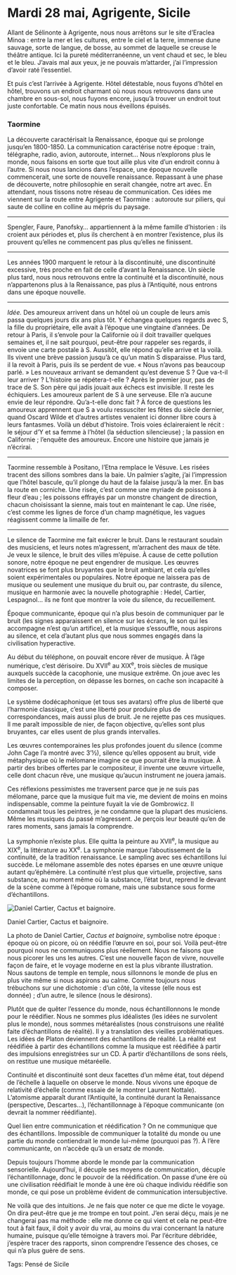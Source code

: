 # Mardi 28 mai, Agrigente, Sicile

Allant de Sélinonte à Agrigente, nous nous arrêtons sur le site d’Eraclea Minoa : entre la mer et les cultures, entre le ciel et la terre, immense dune sauvage, sorte de langue, de bosse, au sommet de laquelle se creuse le théâtre antique. Ici la pureté méditerranéenne, un vent chaud et sec, le bleu et le bleu. J’avais mal aux yeux, je ne pouvais m’attarder, j’ai l’impression d’avoir raté l’essentiel.

Et puis c’est l’arrivée à Agrigente. Hôtel détestable, nous fuyons d’hôtel en hôtel, trouvons un endroit charmant où nous nous retrouvons dans une chambre en sous-sol, nous fuyons encore, jusqu’à trouver un endroit tout juste confortable. Ce matin nous nous éveillons épuisés.

### Taormine

La découverte caractérisait la Renaissance, époque qui se prolonge jusqu’en 1800-1850. La communication caractérise notre époque : train, télégraphe, radio, avion, autoroute, internet… Nous n’explorons plus le monde, nous faisons en sorte que tout aille plus vite d’un endroit connu à l’autre. Si nous nous lancions dans l’espace, une époque nouvelle commencerait, une sorte de nouvelle renaissance. Repassant à une phase de découverte, notre philosophie en serait changée, notre art avec. En attendant, nous tissons notre réseau de communication. Ces idées me viennent sur la route entre Agrigente et Taormine : autoroute sur piliers, qui saute de colline en colline au mépris du paysage.

---

Spengler, Faure, Panofsky… appartiennent à la même famille d’historien : ils croient aux périodes et, plus ils cherchent à en montrer l’existence, plus ils prouvent qu’elles ne commencent pas plus qu’elles ne finissent.

---

Les années 1900 marquent le retour à la discontinuité, une discontinuité excessive, très proche en fait de celle d’avant la Renaissance. Un siècle plus tard, nous nous retrouvons entre la continuité et la discontinuité, nous n’appartenons plus à la Renaissance, pas plus à l’Antiquité, nous entrons dans une époque nouvelle.

---

*Idée.* Des amoureux arrivent dans un hôtel où un couple de leurs amis passa quelques jours dix ans plus tôt. Y échangea quelques regards avec S, la fille du propriétaire, elle avait à l’époque une vingtaine d’années. De retour à Paris, il s’envole pour la Californie où il doit travailler quelques semaines et, il ne sait pourquoi, peut-être pour rappeler ses regards, il envoie une carte postale à S. Aussitôt, elle répond qu’elle arrive et la voilà. Ils vivent une brève passion jusqu’à ce qu’un matin S disparaisse. Plus tard, il la revoit à Paris, puis ils se perdent de vue. « Nous n’avons pas beaucoup parlé. » Les nouveaux arrivant se demandent qu’est devenue S ? Que va-t-il leur arriver ? L’histoire se répétera-t-elle ? Après le premier jour, pas de trace de S. Son père qui jadis jouait aux échecs est invisible. Il reste les échiquiers. Les amoureux parlent de S à une serveuse. Elle n’a aucune envie de leur répondre. Qu’a-t-elle donc fait ? À force de questions les amoureux apprennent que S a voulu ressusciter les fêtes du siècle dernier, quand Oscard Wilde et d’autres artistes venaient ici donner libre cours à leurs fantasmes. Voilà un début d’histoire. Trois voies éclaireraient le récit : le séjour d’Y et sa femme à l’hôtel (la séduction silencieuse) ; la passion en Californie ; l’enquête des amoureux. Encore une histoire que jamais je n’écrirai.

---

Taormine ressemble à Positano, l’Etna remplace le Vésuve. Les risées tracent des sillons sombres dans la baie. Un palmier s’agite, j’ai l’impression que l’hôtel bascule, qu’il plonge du haut de la falaise jusqu’à la mer. En bas la route en corniche. Une risée, c’est comme une myriade de poissons à fleur d’eau ; les poissons effrayés par un monstre changent de direction, chacun choisissant la sienne, mais tout en maintenant le cap. Une risée, c’est comme les lignes de force d’un champ magnétique, les vagues réagissent comme la limaille de fer.

---

Le silence de Taormine me fait exécrer le bruit. Dans le restaurant soudain des musiciens, et leurs notes m’agressent, m’arrachent des maux de tête. Je veux le silence, le bruit des villes m’épuise. À cause de cette pollution sonore, notre époque ne peut engendrer de musique. Les œuvres novatrices se font plus bruyantes que le bruit ambiant, et cela qu’elles soient expérimentales ou populaires. Notre époque ne laissera pas de musique ou seulement une musique du bruit ou, par contraste, du silence, musique en harmonie avec la nouvelle photographie : Hedel, Cartier, Lespagnol… ils ne font que montrer la voie du silence, du recueillement.

Époque communicante, époque qui n’a plus besoin de communiquer par le bruit (les signes apparaissent en silence sur les écrans, le son qui les accompagne n’est qu’un artifice), et la musique s’essouffle, nous aspirons au silence, et cela d’autant plus que nous sommes engagés dans la civilisation hyperactive.

Au début du téléphone, on pouvait encore rêver de musique. À l’âge numérique, c’est dérisoire. Du XVII<sup>e</sup> au XIX<sup>e</sup>, trois siècles de musique auxquels succède la cacophonie, une musique extrême. On joue avec les limites de la perception, on dépasse les bornes, on cache son incapacité à composer.

Le système dodécaphonique (et tous ses avatars) offre plus de liberté que l’harmonie classique, c’est une liberté pour produire plus de correspondances, mais aussi plus de bruit. Je ne rejette pas ces musiques. Il me paraît impossible de nier, de façon objective, qu’elles sont plus bruyantes, car elles usent de plus grands intervalles.

Les œuvres contemporaines les plus profondes jouent du silence (comme John Cage l’a montré avec 3’½), silence qu’elles opposent au bruit, vide métaphysique où le mélomane imagine ce que pourrait être la musique. À partir des bribes offertes par le compositeur, il invente une œuvre virtuelle, celle dont chacun rêve, une musique qu’aucun instrument ne jouera jamais.

Ces réflexions pessimistes me traversent parce que je ne suis pas mélomane, parce que la musique fuit ma vie, me devient de moins en moins indispensable, comme la peinture fuyait la vie de Gombrowicz. Il condamnait tous les peintres, je ne condamne que la plupart des musiciens. Même les musiques du passé m’agressent. Je perçois leur beauté qu’en de rares moments, sans jamais la comprendre.

La symphonie n’existe plus. Elle quitta la peinture au XVII<sup>e</sup>, la musique au XIX<sup>e</sup>, la littérature au XX<sup>e</sup>. La symphonie marque l’aboutissement de la continuité, de la tradition renaissance. Le sampling avec ses échantillons lui succède. Le mélomane assemble des notes éparses en une œuvre unique autant qu’éphémère. La continuité n’est plus que virtuelle, projective, sans substance, au moment même où la substance, l’état brut, reprend le devant de la scène comme à l’époque romane, mais une substance sous forme d’échantillons.

![Daniel Cartier, Cactus et baignoire.](http://tcrouzet.comhttps://tcrouzet.com/images_tc/1996/05/cartier.jpg)

Daniel Cartier, Cactus et baignoire.

La photo de Daniel Cartier, *Cactus et baignoire*, symbolise notre époque : époque où on picore, où on réédifie l’œuvre en soi, pour soi. Voilà peut-être pourquoi nous ne communiquons plus réellement. Nous ne faisons que nous picorer les uns les autres. C’est une nouvelle façon de vivre, nouvelle façon de faire, et le voyage moderne en est la plus vibrante illustration. Nous sautons de temple en temple, nous sillonnons le monde de plus en plus vite même si nous aspirons au calme. Comme toujours nous trébuchons sur une dichotomie : d’un côté, la vitesse (elle nous est donnée) ; d’un autre, le silence (nous le désirons).

Plutôt que de quêter l’essence du monde, nous échantillonnons le monde pour le réédifier. Nous ne sommes plus idéalistes (les idées ne survolent plus le monde), nous sommes métaréalistes (nous construisons une réalité faite d’échantillons de réalité). Il y a translation des vieilles problématiques. Les idées de Platon deviennent des échantillons de réalité. La réalité est réédifiée à partir des échantillons comme la musique est réédifiée à partir des impulsions enregistrées sur un CD. À partir d’échantillons de sons réels, on restitue une musique métaréelle.

Continuité et discontinuité sont deux facettes d’un même état, tout dépend de l’échelle à laquelle on observe le monde. Nous vivons une époque de relativité d’échelle (comme essaie de le montrer Laurent Nottale). L’atomisme apparaît durant l’Antiquité, la continuité durant la Renaissance (perspective, Descartes…), l’échantillonnage à l’époque communicante (on devrait la nommer réédifiante).

Quel lien entre communication et réédification ? On ne communique que des échantillons. Impossible de communiquer la totalité du monde ou une partie du monde contiendrait le monde lui-même (pourquoi pas ?). À l’ère communicante, on n’accède qu’à un ersatz de monde.

Depuis toujours l’homme aborde le monde par la communication sensorielle. Aujourd’hui, il décuple ses moyens de communication, décuple l’échantillonnage, donc le pouvoir de la réédification. On passe d’une ère où une civilisation réédifiait le monde à une ère où chaque individu réédifie son monde, ce qui pose un problème évident de communication intersubjective.

Ne voilà que des intuitions. Je ne fais que noter ce que me dicte le voyage. On dira peut-être que je me trompe en tout point. J’en serai déçu, mais je ne changerai pas ma méthode : elle me donne ce qui vient et cela ne peut-être tout à fait faux, il doit y avoir du vrai, au moins du vrai concernant la nature humaine, puisque qu’elle témoigne à travers moi. Par l’écriture débridée, j’espère tracer des rapports, sinon comprendre l’essence des choses, ce qui n’a plus guère de sens.

Tags: Pensé de Sicile